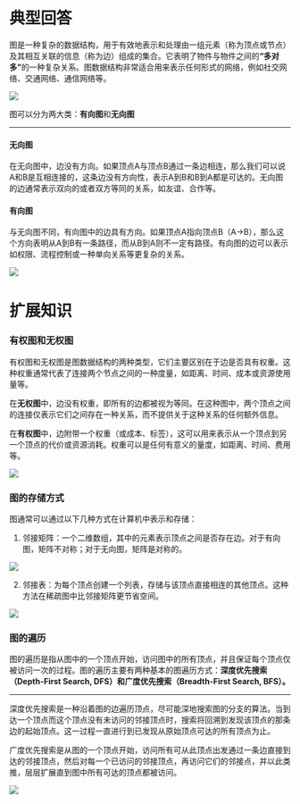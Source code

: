 # 典型回答


图是一种复杂的数据结构，用于有效地表示和处理由一组元素（称为顶点或节点）及其相互关联的信息（称为边）组成的集合。<font style="color:rgb(25, 27, 31);">它表明了物件与物件之间的</font>**<font style="color:rgb(25, 27, 31);">“多对多”</font>**<font style="color:rgb(25, 27, 31);">的一种复杂关系。</font>图数据结构非常适合用来表示任何形式的网络，例如社交网络、交通网络、通信网络等。



![](https://cdn.nlark.com/yuque/0/2024/png/5378072/1713610408437-4cd06017-51c7-429a-b4e1-7dc4072af50a.png)



图可以分为两大类：**有向图**和**无向图**

****

#### 无向图
在无向图中，边没有方向。如果顶点A与顶点B通过一条边相连，那么我们可以说A和B是互相连接的，这条边没有方向性，表示A到B和B到A都是可达的。无向图的边通常表示双向的或者双方等同的关系，如友谊、合作等。



#### 有向图
与无向图不同，有向图中的边具有方向。如果顶点A指向顶点B（A→B），那么这个方向表明从A到B有一条路径，而从B到A则不一定有路径。有向图的边可以表示如权限、流程控制或一种单向关系等更复杂的关系。





![](https://cdn.nlark.com/yuque/0/2024/webp/5378072/1713610445565-ac22dfbe-8246-4540-855f-c3f2489d2e1f.webp)



# 扩展知识


### 有权图和无权图


有权图和无权图是图数据结构的两种类型，它们主要区别在于边是否具有权重。这种权重通常代表了连接两个节点之间的一种度量，如距离、时间、成本或资源使用量等。



在**无权图**中，边没有权重，即所有的边都被视为等同。在这种图中，两个顶点之间的连接仅表示它们之间存在一种关系，而不提供关于这种关系的任何额外信息。



在**有权图**中，边附带一个权重（或成本、标签），这可以用来表示从一个顶点到另一个顶点的代价或资源消耗。权重可以是任何有意义的量度，如距离、时间、费用等。



![](https://cdn.nlark.com/yuque/0/2024/png/5378072/1713610569373-60ddedf9-2335-4edd-ad02-113e5d3ebaef.png)



### 图的存储方式


图通常可以通过以下几种方式在计算机中表示和存储：

1. 邻接矩阵：一个二维数组，其中的元素表示顶点之间是否存在边。对于有向图，矩阵不对称；对于无向图，矩阵是对称的。





![](https://cdn.nlark.com/yuque/0/2024/png/5378072/1713611146559-947df88b-e0cc-4ad0-a8c4-2b47b9e6a144.png)



2. 邻接表：为每个顶点创建一个列表，存储与该顶点直接相连的其他顶点。这种方法在稀疏图中比邻接矩阵更节省空间。



![](https://cdn.nlark.com/yuque/0/2024/png/5378072/1713611452413-7ca18282-123d-4444-a054-afd4d7d5c55a.png)

### 图的遍历


图的遍历是指从图中的一个顶点开始，访问图中的所有顶点，并且保证每个顶点仅被访问一次的过程。图的遍历主要有两种基本的图遍历方式：**深度优先搜索（Depth-First Search, DFS）和广度优先搜索（Breadth-First Search, BFS）。**

****

深度优先搜索是一种沿着图的边遍历顶点，尽可能深地搜索图的分支的算法。当到达一个顶点而这个顶点没有未访问的邻接顶点时，搜索将回溯到发现该顶点的那条边的起始顶点。这一过程一直进行到已发现从原始顶点可达的所有顶点为止。



广度优先搜索是从图的一个顶点开始，访问所有可从此顶点出发通过一条边直接到达的邻接顶点，然后对每一个已访问的邻接顶点，再访问它们的邻接点，并以此类推，层层扩展直到图中所有可达的顶点都被访问。

<font style="color:rgb(13, 13, 13);"></font>

![](https://cdn.nlark.com/yuque/0/2024/png/5378072/1713611753237-a8ceec62-eab8-4e4e-87c2-8afc9301ad89.png)

